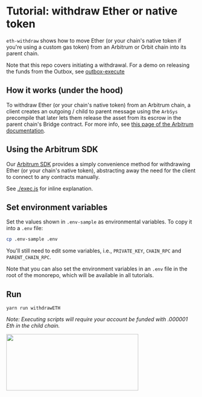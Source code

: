 # Tutorial: withdraw Ether or native token

`eth-withdraw` shows how to move Ether (or your chain's native token if you're using a custom gas token) from an Arbitrum or Orbit chain into its parent chain.

Note that this repo covers initiating a withdrawal. For a demo on releasing the funds from the Outbox, see [outbox-execute](../outbox-execute/README.md)

## How it works (under the hood)

To withdraw Ether (or your chain's native token) from an Arbitrum chain, a client creates an outgoing / child to parent message using the `ArbSys` precompile that later lets them release the asset from its escrow in the parent chain's Bridge contract. For more info, see [this page of the Arbitrum documentation](https://docs.arbitrum.io/how-arbitrum-works/arbos/l2-l1-messaging).

## Using the Arbitrum SDK

Our [Arbitrum SDK](https://github.com/OffchainLabs/arbitrum-sdk) provides a simply convenience method for withdrawing Ether (or your chain's native token), abstracting away the need for the client to connect to any contracts manually.

See [./exec.js](./scripts/exec.js) for inline explanation.

## Set environment variables

Set the values shown in `.env-sample` as environmental variables. To copy it into a `.env` file:

```bash
cp .env-sample .env
```

You'll still need to edit some variables, i.e., `PRIVATE_KEY`, `CHAIN_RPC` and `PARENT_CHAIN_RPC`.

Note that you can also set the environment variables in an `.env` file in the root of the monorepo, which will be available in all tutorials.

## Run

```
yarn run withdrawETH
```

_Note: Executing scripts will require your account be funded with .000001 Eth in the child chain._

<p align="left">
  <img width="350" height="150" src= "../../assets/logo.svg" />
</p>

